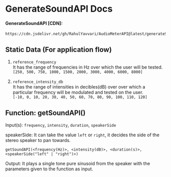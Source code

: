 # GenerateSoundAPI Docs

#### GenerateSoundAPI [CDN]: 
```
https://cdn.jsdelivr.net/gh/RahulYavvari/AudioMeterAPI@latest/generateSoundAPI.min.js
```


## Static Data (For application flow)
1. ```reference_frequency```\
   It has the range of frequencies in Hz over which the user will be tested.\
   `[250, 500, 750, 1000, 1500, 2000, 3000, 4000, 6000, 8000]`

2. ```reference_intensity_db```\
   It has the range of intensities in decibles(dB) over over which a particular frequency will be modulated and tested on the user.\
   `[-10, 0, 10, 20, 30, 40, 50, 60, 70, 80, 90, 100, 110, 120]`

## Function: getSoundAPI()
Input(s): `frequency`, `intensity`, `duration`, `speakerSide`

speakerSide: It can take the value `left` or `right`, it decides the side of the stereo speaker to pan towards.

```
getSoundAPI(<frequency(Hz)>, <intensity(dB)>, <duration(s)>, <speakerSide("left" | "right")>)
```

Output: It plays a single tone pure sinusoid from the speaker with the parameters given to the function as input.
